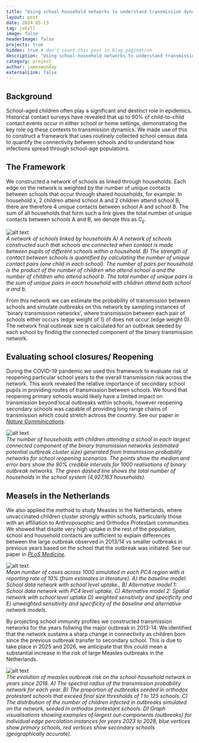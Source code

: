 ```yaml
---
title: "Using school-household networks to understand transmission dynamics"
layout: post
date: 2024-05-13
tag: jekyll
image: false
headerImage: false
projects: true
hidden: true # don't count this post in blog pagination
description: "Using school-household networks to understand transmission dynamics"
category: project
author: jamesmunday
externalLink: false
---
```


## Background
School-aged children often play a significant and destinct role in epidemics. Historical contact surveys have revealed that up to 90% of child-to-child contact events occur in either school or home settings, demonstrating the key role og these contexts to transmission dynamics. We made use of this to construct a framework that uses routinely collected school census data to quantify the connectivity between schools and to understand how infections spread through school-age populations. 

## The Framework
We constructed a network of schools as linked through households. Each edge on the network is weighted by the number of unique contacts between schools that occur through shared households, for example: In household x, 2 children attend school A and 2 children attend school B, there are therefore 4 unique contacts between school A and school B. The sum of all households that form such a link gives the total number of unique contacts between schools A and B, we denote this as $C_{ij}$. 

![alt text](../Figures/NetworkSchematic.jpg "Title")
<br>
*A network of schools linked by households A) A network of schools constructed such that schools are connected when contact is made between pupils of different schools within a household. B) The strength of contact between schools is quantified by calculating the number of unique contact pairs (one child in each school). The number of pairs per household is the product of the number of children who attend school a and the number of children who attend school b. The total number of unique pairs is the sum of unique pairs in each household with children attend both school a and b.*

From this network we can estimate the probability of transmission between schools and simulate outbreaks on this network by sampling instances of 'binary transmission networks', where transmission between each pair of schools either occurs (edge weight of 1) of does not occur (edge weight 0). The network final outbreak size is calculated for an outbreak seeded by each school by finding the connected component of the binary transmission network. 

## Evaluating school closures/ Reopening 
During the COVID-19 pandemic we used this framework to evaluate risk of reopening particular school years to the overall transmission risk across the network. This work revealed the relative importance of secondary school pupils in providing routes of transmission between schools. We found that reopening primary schools would likely have a limited impact on transmission beyond local outbreaks within schools, however reopening secondary schools was capable of providing long range chains of transmission which could stretch actross the country. See our paper in [*Nature Comminications*](https://doi.org/10.1038/s41467-021-22213-0).


![alt text](../Figures/SchoolClosure.jpg "Title")
<br>
*The number of households with children attending a school in each largest connected component of the binary transmission networks (estimated potential outbreak cluster size) generated from transmission probability networks for school reopening scenarios. The points show the median and error bars show the 90% credible intervals for 1000 realisations of binary outbreak networks. The green dashed line shows the total number of households in the school system (4,927,163 households).*

## Measels in the Netherlands
We also applied the method to study Measles in the Netherlands, where unvaccinated children cluster strongly within schools, particularly those with an affiliation to Anthroposophic and Orthodox Protestant communities. We showed that dispite very high uptake in the rest of the population, school and household contacts are sufficient to explain differences between the large outbreak observed in 2013/14 vs smaller outbreaks in previous years based on the school that the outbreak was initiated. See our paper in [*PLoS Medicine*](https://doi.org/10.1371/journal.pmed.1004466).


![alt text](../Figures/MeaslesOutbreaks.jpg "Title") 
<br>
*Mean number of cases across 1000 simulated in each PC4 region with a reporting rate of 10% (from estimates in literature). A) the baseline model: School data network with school level uptake., B) Alternative model 1: School data network with PC4 level uptake, C) Alternative model 2: Spatial network with school level uptake D) weighted sensitivity and specificity and E) unweighted sensitivity and specificity of the baseline and alternative network models.*

By projecting school immunity profiles we constructed transmission networks for the years follwing the major outbreak in 2013-14. We identified that the network sustains a sharp change in connectivity as children born since the previous outbreak transfer to secondary school. This is due to take place in 2025 and 2026, we anticipate that this could mean a substantial increase in the risk of large Measles outbreaks in the Netherlands.

![alt text](../Figures/changing_connectivity.png.jpg "Title") 
<br>
*The evolution of measles outbreak risk on the school-household network in years since 2018. A) The spectral radius of the transmission probability network for each year. B) The proportion of outbreaks seeded in orthodox protestant schools that exceed final size thresholds of 1 to 125 schools. C) The distribution of the number of children infected in outbreaks simulated on the network, seeded in orthodox protestant schools. D) Graph visualisations showing examples of largest out-components (outbreaks) for individual edge percolation instances for years 2023 to 2028, blue vertices show primary schools, red vertices show secondary schools (geographically accurate).*


